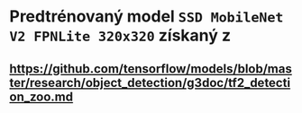 # Predtrénovaný model `SSD MobileNet V2 FPNLite 320x320` získaný z
## https://github.com/tensorflow/models/blob/master/research/object_detection/g3doc/tf2_detection_zoo.md
